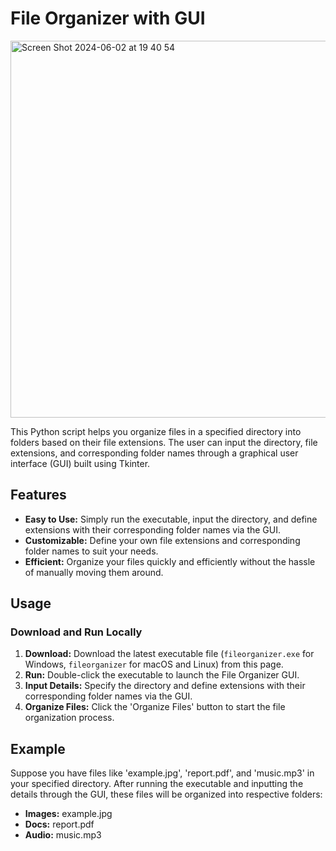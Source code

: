 # File Organizer with GUI

<img width="603" alt="Screen Shot 2024-06-02 at 19 40 54" src="https://github.com/tatkins20/python-file-organizer/assets/25071944/3623f355-73d7-468e-9748-98d8f0abc3f8">

This Python script helps you organize files in a specified directory into folders based on their file extensions. The user can input the directory, file extensions, and corresponding folder names through a graphical user interface (GUI) built using Tkinter.

## Features

- **Easy to Use:** Simply run the executable, input the directory, and define extensions with their corresponding folder names via the GUI.
- **Customizable:** Define your own file extensions and corresponding folder names to suit your needs.
- **Efficient:** Organize your files quickly and efficiently without the hassle of manually moving them around.

## Usage

### Download and Run Locally

1. **Download:** Download the latest executable file (`fileorganizer.exe` for Windows, `fileorganizer` for macOS and Linux) from this page.
2. **Run:** Double-click the executable to launch the File Organizer GUI.
3. **Input Details:** Specify the directory and define extensions with their corresponding folder names via the GUI.
4. **Organize Files:** Click the 'Organize Files' button to start the file organization process.

## Example

Suppose you have files like 'example.jpg', 'report.pdf', and 'music.mp3' in your specified directory. After running the executable and inputting the details through the GUI, these files will be organized into respective folders:

- **Images:** example.jpg
- **Docs:** report.pdf
- **Audio:** music.mp3




